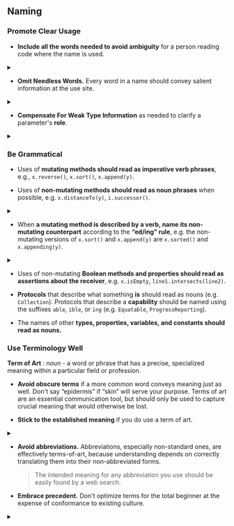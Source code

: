 ## Naming

### Promote Clear Usage

* **Include all the words needed to avoid ambiguity** for a person
  reading code where the name is used.

<details markdown="1">
  <summary></summary>
For example, consider a method that removes the element at a
given position within a collection

<figure class="good" markdown="1">
~~~ swift
public mutating func removeAt(position: Index) -> Element
~~~
</figure>

used as follows:

<figure class="good" markdown="1">
~~~ swift
employees.removeAt(x)
~~~
</figure>

If we were to omit the word `At` from the method name, it could
imply to the reader that the method searches for and removes an
element equal to `x`, rather than using `x` to indicate the
position of the element to remove.

<figure class="bad" markdown="1">
~~~ swift
employees.remove(x) // unclear: are we removing x?
~~~
</figure>

</details>

* <a name="omit-needless-words">**Omit Needless Words.**</a>  Every word in a name should convey salient
  information at the use site.

<details markdown="1">
  <summary></summary>
More words may be needed to clarify intent or disambiguate
meaning, but those that are redundant with information the reader
already possesses should be omitted. In particular, omit words that
*merely* repeat type information:

<figure class="bad" markdown="1">
~~~ swift
public mutating func removeElement(member: Element) -> Element?

allViews.removeElement(cancelButton)
~~~
</figure>

In this case, the word `Element` adds nothing salient at the call
site. This API would be better:

<figure class="good" markdown="1">
~~~ swift
public mutating func remove(member: Element) -> Element?

allViews.remove(cancelButton) // clearer
~~~
</figure>

Occasionally, repeating type information is necessary to avoid
ambiguity, but in general it is better to use a word that
describes a parameter's *role* rather than its type. See the next
item for details.
</details>

* <a name="weak-type-information">**Compensate For Weak Type Information**</a> as needed to clarify a
  parameter's **role**.

<details markdown="1">
  <summary></summary>
Especially when a parameter type is `NSObject`, `Any`, `AnyObject`,
or a fundamental type such `Int` or `String`, type information and
context at the point of use may not fully convey intent. In this
example, the declaration may be clear, but the use site is vague:

<figure class="bad" markdown="1">
~~~ swift
func add(observer: NSObject, for keyPath: String)

grid.add(self, for: graphics) // vague
~~~
</figure>

To restore clarity, **precede each weakly-typed parameter with a
noun describing its role**:

<figure class="good" markdown="1">
~~~ swift
func add**Observer**(_ observer: NSObject, for**KeyPath** path: String)
grid.addObserver(self, forKeyPath: graphics) // clear
~~~
</figure>
</details>


### Be Grammatical

* Uses of **mutating methods should read as imperative verb phrases**,
  e.g., `x.reverse()`, `x.sort()`, `x.append(y)`.

* Uses of **non-mutating methods should read as noun phrases** when
  possible, e.g. `x.distanceTo(y)`, `i.successor()`.

<details markdown="1">
  <summary></summary>
Imperative verbs are acceptable when there is no good alternative that
reads as a noun phrase:

~~~ swift
let firstAndLast = fullName.split() // acceptable
~~~
</details>

* When **a mutating method is described by a verb, name its
  non-mutating counterpart** according to the **“ed/ing” rule**,
  e.g. the non-mutating versions of `x.sort()` and `x.append(y)` are
  `x.sorted()` and `x.appending(y)`.

<details markdown="1">
  <summary></summary>
Often, a mutating method will have a non-mutating variant returning
the same, or a similar, type as the receiver.

* Prefer to name the non-mutating variant using the verb's past
 tense (usually appending “ed”):

~~~ swift
/// Reverses `self` in-place.
mutating func reverse()

/// Returns a reversed copy of `self`.
func revers**ed**() -> Self
...
x.reverse()
let y = x.reversed()
~~~

* When adding “ed” is not grammatical because the verb has a
 direct object, name the non-mutating variant using the verb's
 gerund form (usually appending “ing”):

~~~ swift
/// Strips all the newlines from \`self\`
mutating func stripNewlines()

/// Returns a copy of \`self\` with all the newlines stripped.
func strip**ping**Newlines() -> String
...
s.stripNewlines()
let oneLine = t.strippingNewlines()
~~~

</details>

* <a name="boolean-assertions">Uses</a> of non-mutating **Boolean
  methods and properties should read as assertions about the
  receiver**, e.g. `x.isEmpty`, `line1.intersects(line2)`.

* **Protocols** that describe what something **is** should read as
  nouns (e.g. `Collection`). Protocols that describe a **capability**
  should be named using the suffixes `able`, `ible`, or `ing`
  (e.g. `Equatable`, `ProgressReporting`).

* The names of other **types, properties, variables, and constants
  should read as nouns.**

### Use Terminology Well

**Term of Art**
: *noun* - a word or phrase that has a precise, specialized meaning within a particular field or profession.

* **Avoid obscure terms** if a more common word conveys meaning just
  as well.  Don't say “epidermis” if “skin” will serve your purpose.
  Terms of art are an essential communication tool, but should only be
  used to capture crucial meaning that would otherwise be lost.

* **Stick to the established meaning** if you do use a term of art.

<details markdown="1">
  <summary></summary>
The only reason to use a technical term rather than a more common
word is that it *precisely* expresses something that would
otherwise be ambiguous or unclear.  Therefore, an API should use
the term strictly in accordance with its accepted meaning.

* **Don't surprise an expert**: anyone already familiar with the term
  will be surprised and probably angered if we appear to have
  invented a new meaning for it.

* **Don't confuse a beginner**: anyone trying to learn the term is
  likely to do a web search and find its traditional meaning.
</details>

* **Avoid abbreviations.** Abbreviations, especially non-standard
  ones, are effectively terms-of-art, because understanding depends on
  correctly translating them into their non-abbreviated forms.

  > The intended meaning for any abbreviation you use should be
  > easily found by a web search.

* **Embrace precedent.** Don't optimize terms for the total beginner
  at the expense of conformance to existing culture.

<details markdown="1">
  <summary></summary>
It is better to name a contiguous data structure `Array` than to
use a simplified term such as `List`, even though a beginner
might grasp of the meaning of `List` more easily.  Arrays are
fundamental in modern computing, so every programmer knows—or
will soon learn—what an array is.  Use a term that most
programmers are familiar with, and their web searches and
questions will be rewarded.

Within a particular programming *domain*, such as mathematics, a
widely-precedented term such as `sin(x)` is preferable to an
explanatory phrase such as
`verticalPositionOnUnitCircleAtOriginOfEndOfRadiusWithAngle(x)`.
Note that in this case, precedent outweighs the guideline to
avoid abbreviations: although the complete word is `sine`,
“sin(*x*)” has been in common use among programmers for decades,
and among mathematicians for centuries.
</details>
